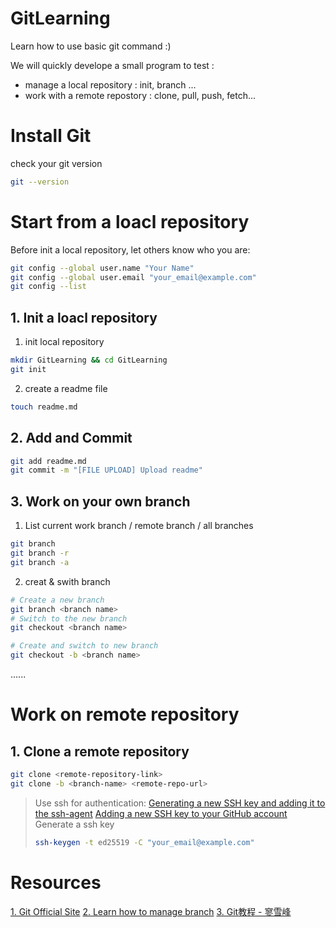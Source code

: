 # GitLearning

Learn how to use basic git command :)

We will quickly develope a small program to test :
- manage a local repository : init, branch ...
- work with a remote repostory : clone, pull, push, fetch...

# Install Git
check your git version
```bash
git --version
```
# Start from a loacl repository
Before init a local repository, let others know who you are:
```bash
git config --global user.name "Your Name"
git config --global user.email "your_email@example.com"
git config --list
```

## 1. Init a loacl repository
1. init local repository
```bash
mkdir GitLearning && cd GitLearning
git init
```
2. create a readme file
```bash
touch readme.md
```

## 2. Add and Commit
```bash
git add readme.md
git commit -m "[FILE UPLOAD] Upload readme"
```

## 3. Work on your own branch
1. List current work branch / remote branch / all branches
```bash
git branch
git branch -r
git branch -a
```
2. creat & swith branch
```bash
# Create a new branch
git branch <branch name>
# Switch to the new branch
git checkout <branch name>

# Create and switch to new branch
git checkout -b <branch name>
```
......

# Work on remote repository

## 1. Clone a remote repository
```bash
git clone <remote-repository-link>
git clone -b <branch-name> <remote-repo-url>
```
> Use ssh for authentication:
> [Generating a new SSH key and adding it to the ssh-agent](https://docs.github.com/en/authentication/connecting-to-github-with-ssh/generating-a-new-ssh-key-and-adding-it-to-the-ssh-agent)
> [Adding a new SSH key to your GitHub account](https://docs.github.com/en/authentication/connecting-to-github-with-ssh/adding-a-new-ssh-key-to-your-github-account)
> Generate a ssh key
> ```bash
> ssh-keygen -t ed25519 -C "your_email@example.com"
> ```




# Resources
[1. Git Official Site](https://git-scm.com/)
[2. Learn how to manage branch](https://learngitbranching.js.org/?locale=zh_CN)
[3. Git教程 - 寥雪峰](https://www.liaoxuefeng.com/wiki/896043488029600)
